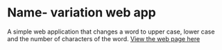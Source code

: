 # Name- variation web app

A simple web application that changes a word to upper case, lower case and the number of characters of the word.
[View the web page here](https://oyelakin-mercy.github.io/variationapp.io/)
